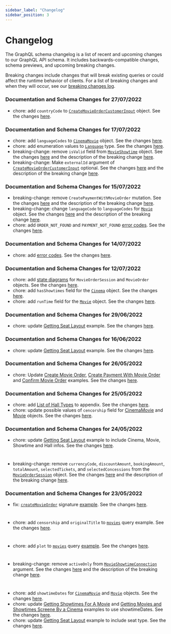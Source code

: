 ```yaml
---
sidebar_label: "Changelog"
sidebar_position: 3
---
```


# Changelog

The GraphQL schema changelog is a list of recent and upcoming changes to our GraphQL API schema. It includes backwards-compatible changes, schema previews, and upcoming breaking changes.

Breaking changes include changes that will break existing queries or could affect the runtime behavior of clients. For a list of breaking changes and when they will occur, see our [breaking changes log](/docs/overview/breaking_changes).

### Documentation and Schema Changes for 27/07/2022
- chore: add `countryCode` to [`CreateMovieOrderCustomerInput`](/docs/graphql/input_objects#createmovieordercustomerinput) object. See the changes [here](https://github.com/wetix/openapi-doc/commit/1daa697aea810f8d34bd234c54b672d0f7095b44).
### Documentation and Schema Changes for 17/07/2022
- chore: add `languageCodes` to [`CinemaMovie`](/docs/graphql/objects#cinemamovie) object. See the changes [here](https://github.com/wetix/openapi-doc/commit/5b84deba83bd1e9675da5bbb3d93c65a1bbbefdf).
- chore: add enumeration values to [`Language`](/docs/graphql/scalars#language) type. See the changes [here](https://github.com/wetix/openapi-doc/commit/d3ac68ec90453a749fe85da07f8daccc926c5256).
- breaking-change: remove `isValid` field from [`MovieShowtime`](/docs/graphql/objects#movieshowtime) object. See the changes [here](https://github.com/wetix/openapi-doc/commit/116f9e7ee618e383cb5063199be1071a50c54558) and the description of the breaking change [here](/docs/overview/breaking_changes#breaking-changes-for-17072022).
- breaking-change: Make `externalId` argument of [`CreateMovieOrderCustomerInput`](/docs/graphql/input_objects#createmovieordercustomerinput) optional. See the changes [here](https://github.com/wetix/openapi-doc/commit/7c2fbb7dc435d615e11042eeb197c93edb0eab30) and the description of the breaking change [here](/docs/overview/breaking_changes#breaking-changes-for-17072022).
### Documentation and Schema Changes for 15/07/2022
- breaking-change: remove `CreatePaymentWithMovieOrder` mutation. See the changes [here](https://github.com/wetix/openapi-doc/commit/260818c46b99980ce9e0ca481e2aa7ef36aad47b) and the description of the breaking change [here](/docs/overview/breaking_changes#breaking-changes-for-15072022).
- breaking-change: change `languageCode` to `languageCodes` for [`Movie`](/docs/graphql/objects#movie) object. See the changes [here](https://github.com/wetix/openapi-doc/commit/214abeb601702f1af7f18086618689e838b99955) and the description of the breaking change [here](/docs/overview/breaking_changes#breaking-changes-for-15072022).
- chore: add `ORDER_NOT_FOUND` and `PAYMENT_NOT_FOUND` [error codes](/docs/appendix/error_codes). See the changes [here](https://github.com/wetix/openapi-doc/commit/22d74bc3e1d111b92131cf068ee78eb984d07c5e).
### Documentation and Schema Changes for 14/07/2022
- chore: add [error codes](/docs/appendix/error_codes). See the changes [here](https://github.com/wetix/openapi-doc/commit/e59083a95f8f7fd1204f6d22ad2d2060aa9d5c1c).

### Documentation and Schema Changes for 12/07/2022
- chore: add [state diagrams](/docs/appendix/flow#state-diagrams) for `MovieOrderSession` and `MovieOrder` objects. See the changes [here](https://github.com/wetix/openapi-doc/commit/1275292de081871a476c5d0ae146704c15e21fd0).
- chore: add `hasShowtimes` field for the [`Cinema`](/docs/graphql/objects#cinema) object. See the changes [here](https://github.com/wetix/openapi-doc/commit/e146770373ff4361217bd1fed734d247374e835a).
- chore: add `runTime` field for the [`Movie`](/docs/graphql/objects#movie) object. See the changes [here](https://github.com/wetix/openapi-doc/commit/b8bef2854483a0a7cd1413e9b3d9311957c4b51a).
  

### Documentation and Schema Changes for 29/06/2022
- chore: update [Getting Seat Layout](/docs/appendix/example#creating-movieordersession-to-get-seat-layout) example. See the changes [here](https://github.com/wetix/openapi-doc/commit/b554693c35040745b15fb2ba97d9963584986bb2).

### Documentation and Schema Changes for 16/06/2022
- chore: update [Getting Seat Layout](/docs/appendix/example#creating-movieordersession-to-get-seat-layout) example. See the changes [here](https://github.com/wetix/openapi-doc/commit/0e97fe50645268147ed1b2f9b933096ef3428abb).

### Documentation and Schema Changes for 26/05/2022
- chore: Update [Create Movie Order](/docs/appendix/example#create-movie-order), [Create Payment With Movie Order](/docs/appendix/example#create-payment-with-movie-order) and [Confirm Movie Order](/docs/appendix/example#confirm-movie-order) examples. See the changes [here](https://github.com/wetix/openapi-doc/commit/a4f3e98ccdfb455f6c0725a1a70665dc6961a3e0).

### Documentation and Schema Changes for 25/05/2022
- chore: add [List of Hall Types](/docs/appendix/others#list-of-hall-types) to appendix. See the changes [here](https://github.com/wetix/openapi-doc/pull/70/commits/356599ae375c2ad94c013ac9b09db28dd23d7396).
- chore: update possible values of `cencorship` field for [CinemaMovie](/docs/graphql/objects#cinemamovie) and [Movie](/docs/graphql/objects#movie) objects. See the changes [here](https://github.com/wetix/openapi-doc/pull/70/commits/d0026a1f08be3205a993f253a584d87709b287f9).

### Documentation and Schema Changes for 24/05/2022
- chore: update [Getting Seat Layout](/docs/appendix/example#getting-seat-layout) example to include Cinema, Movie, Showtime and Hall infos. See the changes [here](https://github.com/wetix/openapi-doc/commit/3595540b9eb422ea18de354ef033bdd93b1d0c5c).
#
- breaking-change: remove `currencyCode`, `discountAmount`, `bookingAmount`, `totalAmount`, `selectedTickets`, and `selectedConcessions` from the [`MovieOrderSession`](/docs/graphql/objects#movieordersession) object. See the changes [here](https://github.com/wetix/openapi-doc/commit/56e4ee7707115660422bd8f6d22a65710a88989d) and the description of the breaking change [here](/docs/overview/breaking_changes#breaking-changes-for-24052022).


### Documentation and Schema Changes for 23/05/2022
- fix: [`createMovieOrder`](/docs/graphql/mutations#createmovieorder) signature [example](/docs/appendix/example#create-movie-order). See the changes [here](https://github.com/wetix/openapi-doc/pull/67/commits/6aae48e91f190e855598c54fff23ae0462725555).
#
- chore: add `censorship` and `originalTitle` to [`movies`](/docs/graphql/queries#movies) query example. See the changes [here](https://github.com/wetix/openapi-doc/pull/67/commits/9515e8e6dbd029b6bbef55db349bb54371f9d1f5).
#
- chore: add `plot` to [`movies`](/docs/graphql/queries#movies) query [example](/docs/appendix/example#getting-now-showing-and-coming-soon-movies). See the changes [here](https://github.com/wetix/openapi-doc/pull/67/commits/6722e37d6a16b9374f800390758348c570419966).
#
- breaking-change: remove `activeOnly` from [`MovieShowtimeConnection`](/docs/graphql/objects#movieshowtimeconnection) argument. See the changes [here](https://github.com/wetix/openapi-doc/pull/67/commits/32a343b6a4524605f7789538c7af1a58ed5fe0fe) and the description of the breaking change [here](/docs/overview/breaking_changes#breaking-changes-for-23052022).
#
- chore: add `showtimeDates` for [`CinemaMovie`](/docs/graphql/objects#cinemamovie) and [`Movie`](/docs/graphql/objects#movie) objects. See the changes [here](https://github.com/wetix/openapi-doc/commit/fd27b8e02526f26a61bb5cf5854d1056222a1647).
- chore: update [Getting Showtimes For A Movie](/docs/appendix/example#getting-showtimes-for-a-movie) and [Getting Movies and Showtimes Screene By a Cinema](/docs/appendix/example#getting-movies-and-showtimes-screened-by-a-cinema) examples to use showtimeDates. See the changes [here](https://github.com/wetix/openapi-doc/commit/307f5f8fde4a929d51278bb2b5d0a5f39461bb22).
- chore: update [Getting Seat Layout](/docs/appendix/example#getting-seat-layout) example to include seat type. See the changes [here](https://github.com/wetix/openapi-doc/pull/68/commits/c81d5a74fad16c311c641ea5bd6cebb972cb3031).


